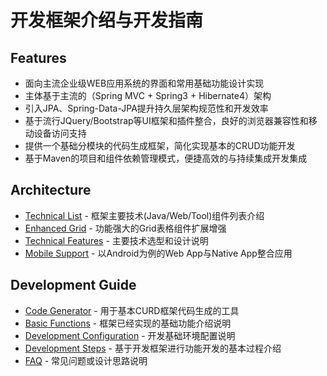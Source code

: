 # 开发框架介绍与开发指南

## Features

* 面向主流企业级WEB应用系统的界面和常用基础功能设计实现
* 主体基于主流的（Spring MVC + Spring3 + Hibernate4）架构
* 引入JPA、Spring-Data-JPA提升持久层架构规范性和开发效率
* 基于流行JQuery/Bootstrap等UI框架和插件整合，良好的浏览器兼容性和移动设备访问支持
* 提供一个基础分模块的代码生成框架，简化实现基本的CRUD功能开发
* 基于Maven的项目和组件依赖管理模式，便捷高效的与持续集成开发集成

## Architecture

* [Technical List](技术列表) - 框架主要技术(Java/Web/Tool)组件列表介绍
* [Enhanced Grid](表格组件) - 功能强大的Grid表格组件扩展增强
* [Technical Features](技术特性) - 主要技术选型和设计说明
* [Mobile Support](移动支持) - 以Android为例的Web App与Native App整合应用

## Development Guide

* [Code Generator](代码生成) - 用于基本CURD框架代码生成的工具
* [Basic Functions](Functions) - 框架已经实现的基础功能介绍说明
* [Development Configuration](开发配置) - 开发基础环境配置说明
* [Development Steps](DevSteps) - 基于开发框架进行功能开发的基本过程介绍
* [FAQ](FAQ) - 常见问题或设计思路说明
